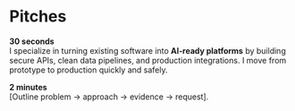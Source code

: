 # Pitches

**30 seconds**  
I specialize in turning existing software into **AI‑ready platforms** by building secure APIs, clean data pipelines, and production integrations. I move from prototype to production quickly and safely.

**2 minutes**  
[Outline problem → approach → evidence → request].
